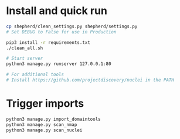 # Install and quick run

```bash
cp shepherd/clean_settings.py shepherd/settings.py
# Set DEBUG to False for use in Production

pip3 install -r requirements.txt
./clean_all.sh

# Start server
python3 manage.py runserver 127.0.0.1:80

# For additional tools
# Install https://github.com/projectdiscovery/nuclei in the PATH
```

# Trigger imports

```bash
python3 manage.py import_domaintools
python3 manage.py scan_nmap
python3 manage.py scan_nuclei
```
